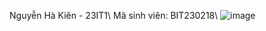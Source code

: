 Nguyễn Hà Kiên - 23IT1\\
Mã sinh viên: BIT230218\\
![image](https://github.com/user-attachments/assets/5b2ca79b-a0e8-4958-8da9-a09154c5a440)
